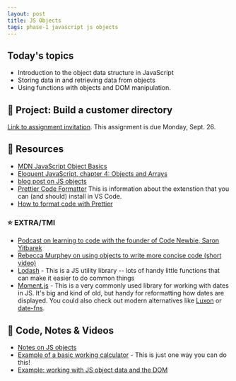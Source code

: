 ```yaml
---
layout: post
title: JS Objects
tags: phase-1 javascript js objects
---
```


## Today's topics

- Introduction to the object data structure in JavaScript
- Storing data in and retrieving data from objects
- Using functions with objects and DOM manipulation.

## 🎯 Project: Build a customer directory

[Link to assignment invitation](https://classroom.github.com/a/c_VlSkdz). This assignment is due Monday, Sept. 26.

## 🔖 Resources

- [MDN JavaScript Object Basics](https://developer.mozilla.org/en-US/docs/Learn/JavaScript/Objects/Basics)
- [Eloquent JavaScript, chapter 4: Objects and Arrays](https://eloquentjavascript.net/04_data.html)
- [blog post on JS objects](https://blog.bitsrc.io/the-chronicles-of-javascript-objects-2d6b9205cd66)
- [Prettier Code Formatter](https://prettier.io/) This is information about the extenstion that you can (and should) install in VS Code.
- [How to format code with Prettier](https://www.digitalocean.com/community/tutorials/code-formatting-with-prettier-in-visual-studio-code)

### ⭐ EXTRA/TMI

- [Podcast on learning to code with the founder of Code Newbie, Saron Yitbarek](https://devchat.tv/ruby-rogues/159-rr-hacking-education-with-saron-yitbarek/)
- [Rebecca Murphey on using objects to write more concise code (short video)](https://youtu.be/hVQdlYgJqcY)
- [Lodash](https://lodash.com/) - This is a JS utility library -- lots of handy little functions that can make it easier to do common things
- [Moment.js](https://momentjs.com/) - This is a very commonly used library for working with dates in JS. It's big and kind of old, but handy for reformatting how dates are displayed. You could also check out modern alternatives like [Luxon](https://moment.github.io/luxon/#/) or [date-fns](https://date-fns.org/).

## 🦉 Code, Notes & Videos

- [Notes on JS objects](https://github.com/Momentum-Team-15/notes/blob/main/js-objects.md)
- [Example of a basic working calculator](https://github.com/Momentum-Team-11/example-js-calculator) - This is just one way you can do this!
- [Example: working with JS object data and the DOM](https://codepen.io/rlconley/pen/gOzxLMd)
